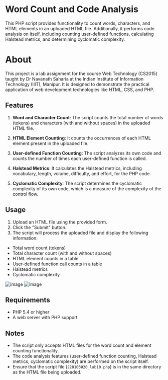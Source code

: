 # Word Count and Code Analysis

This PHP script provides functionality to count words, characters, and HTML elements in an uploaded HTML file. Additionally, it performs code analysis on itself, including counting user-defined functions, calculating Halstead metrics, and determining cyclomatic complexity.

# About
This project is a lab assignment for the course Web Technology (CS2015) taught by Dr Navanath Saharia at the Indian Institute of Information Technology (IIIT), Manipur. It is designed to demonstrate the practical application of web development technologies like HTML, CSS, and PHP.


## Features

1. **Word and Character Count**: The script counts the total number of words (tokens) and characters (with and without spaces) in the uploaded HTML file.

2. **HTML Element Counting**: It counts the occurrences of each HTML element present in the uploaded file.

3. **User-defined Function Counting**: The script analyzes its own code and counts the number of times each user-defined function is called.

4. **Halstead Metrics**: It calculates the Halstead metrics, including vocabulary, length, volume, difficulty, and effort, for the PHP code.

5. **Cyclomatic Complexity**: The script determines the cyclomatic complexity of its own code, which is a measure of the complexity of the control flow.

## Usage

1. Upload an HTML file using the provided form.
2. Click the "Submit" button.
3. The script will process the uploaded file and display the following information:
  - Total word count (tokens)
  - Total character count (with and without spaces)
  - HTML element counts in a table
  - User-defined function call counts in a table
  - Halstead metrics
  - Cyclomatic complexity

![image](https://github.com/gan3xh/CS2015_lab10_SLOC/assets/157221663/d41f2046-46bb-4eac-a09f-bf6576ed97d3)
![image](https://github.com/gan3xh/CS2015_lab10_SLOC/assets/157221663/2217727b-c040-4f59-b178-b75d406bc2e8)


## Requirements

- PHP 5.4 or higher
- A web server with PHP support

## Notes

- The script only accepts HTML files for the word count and element counting functionality.
- The code analysis features (user-defined function counting, Halstead metrics, cyclomatic complexity) are performed on the script itself.
- Ensure that the script file (`220103020_lab10.php`) is in the same directory as the HTML file being uploaded.
